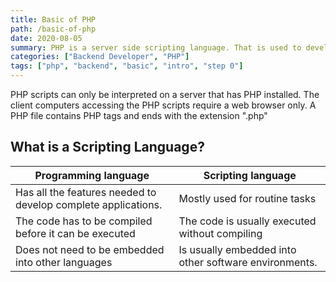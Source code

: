 ```yaml
---
title: Basic of PHP
path: /basic-of-php
date: 2020-08-05
summary: PHP is a server side scripting language. That is used to develop Static websites or Dynamic websites or web application. PHP stands for Hypertext Pre-processor, that earlier stood for Personal Home pages.
categories: ["Backend Developer", "PHP"]
tags: ["php", "backend", "basic", "intro", "step 0"]
---
```


PHP scripts can only be interpreted on a server that has PHP installed.
The client computers accessing the PHP scripts require a web browser only.
A PHP file contains PHP tags and ends with the extension ".php"

## What is a Scripting Language?

| Programming language                                          | Scripting language                                    |
| ------------------------------------------------------------- | ----------------------------------------------------- |
| Has all the features needed to develop complete applications. | Mostly used for routine tasks                         |
| The code has to be compiled before it can be executed         | The code is usually executed without compiling        |
| Does not need to be embedded into other languages             | Is usually embedded into other software environments. |
